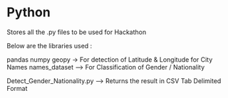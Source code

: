 # Python
Stores all the .py files to be used for Hackathon

Below are the libraries used :

pandas 
numpy 
geopy -> For detection of Latitude & Longitude for City Names
names_dataset --> For Classification of Gender / Nationality 

Detect_Gender_Nationality.py --> Returns the result in CSV Tab Delimited Format 


